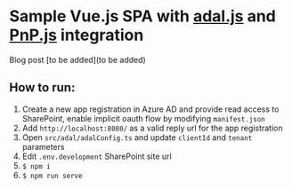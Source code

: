 # Sample Vue.js SPA with [adal.js](https://github.com/AzureAD/azure-activedirectory-library-for-js) and [PnP.js](https://github.com/pnp/pnpjs) integration

Blog post [to be added](to be added)

## How to run:
1. Create a new app registration in Azure AD and provide read access to SharePoint, enable implicit oauth flow by modifying `manifest.json`
2. Add `http://localhost:8080/` as a valid reply url for the app registration
3. Open `src/adal/adalConfig.ts` and update `clientId` and `tenant` parameters
4. Edit `.env.development` SharePoint site url
5. `$ npm i`
6. `$ npm run serve`